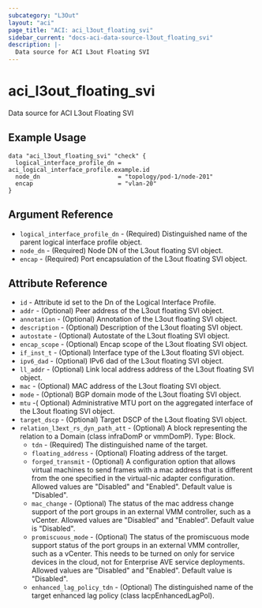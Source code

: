 ```yaml
---
subcategory: "L3Out"
layout: "aci"
page_title: "ACI: aci_l3out_floating_svi"
sidebar_current: "docs-aci-data-source-l3out_floating_svi"
description: |-
  Data source for ACI L3out Floating SVI
---
```


# aci_l3out_floating_svi

Data source for ACI L3out Floating SVI

## Example Usage

```hcl
data "aci_l3out_floating_svi" "check" {
  logical_interface_profile_dn = aci_logical_interface_profile.example.id
  node_dn                      = "topology/pod-1/node-201"
  encap                        = "vlan-20"
}
```

## Argument Reference

* `logical_interface_profile_dn` - (Required) Distinguished name of the parent logical interface profile object.
* `node_dn` - (Required) Node DN of the L3out floating SVI object.
* `encap` - (Required) Port encapsulation of the L3out floating SVI object.

## Attribute Reference

* `id` - Attribute id set to the Dn of the Logical Interface Profile.
* `addr` - (Optional) Peer address of the L3out floating SVI object.
* `annotation` - (Optional) Annotation of the L3out floating SVI object.
* `description` - (Optional) Description of the L3out floating SVI object.
* `autostate` - (Optional) Autostate of the L3out floating SVI object.
* `encap_scope` - (Optional) Encap scope of the L3out floating SVI object.
* `if_inst_t` - (Optional) Interface type of the L3out floating SVI object.
* `ipv6_dad` - (Optional) IPv6 dad of the L3out floating SVI object.
* `ll_addr` - (Optional) Link local address address of the L3out floating SVI object.
* `mac` - (Optional) MAC address of the L3out floating SVI object.
* `mode` - (Optional) BGP domain mode of the L3out floating SVI object.
* `mtu` -( Optional) Administrative MTU port on the aggregated interface of the L3out floating SVI object.
* `target_dscp` - (Optional) Target DSCP of the L3out floating SVI object.
* `relation_l3ext_rs_dyn_path_att` - (Optional) A block representing the relation to a Domain (class infraDomP or vmmDomP). Type: Block.
  * `tdn` - (Required) The distinguished name of the target.
  * `floating_address` - (Optional) Floating address of the target.
  * `forged_transmit` - (Optional) A configuration option that allows virtual machines to send frames with a mac address that is different from the one specified in the virtual-nic adapter configuration. Allowed values are "Disabled" and "Enabled". Default value is "Disabled".
  * `mac_change` - (Optional) The status of the mac address change support of the port groups in an external VMM controller, such as a vCenter. Allowed values are "Disabled" and "Enabled". Default value is "Disabled".
  * `promiscuous_mode` - (Optional) The status of the promiscuous mode support status of the port groups in an external VMM controller, such as a vCenter. This needs to be turned on only for service devices in the cloud, not for Enterprise AVE service deployments. Allowed values are "Disabled" and "Enabled". Default value is "Disabled".
  * `enhanced_lag_policy_tdn` - (Optional) The distinguished name of the target enhanced lag policy (class lacpEnhancedLagPol).